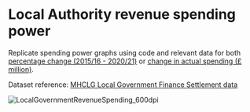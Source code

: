 # Local Authority revenue spending power

Replicate spending power graphs using code and relevant data for both [percentage change (2015/16 - 2020/21)](https://github.com/CaitHRobinson/councillorsatthecasino/blob/main/spendingpower/SpendingPercentage.csv) or [change in actual spending (£ million)](https://github.com/CaitHRobinson/councillorsatthecasino/blob/main/spendingpower/SpendingMillions.csv).

Dataset reference: [MHCLG Local Government Finance Settlement data](https://www.gov.uk/government/collections/final-local-government-finance-settlement-england-2021-to-2022)

![LocalGovernmentRevenueSpending_600dpi](https://user-images.githubusercontent.com/57355504/131138753-aa6bafef-38b7-4bf8-b342-7c1b3587b159.jpg)
